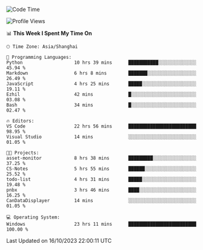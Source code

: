 <!--START_SECTION:waka-->
![Code Time](http://img.shields.io/badge/Code%20Time-1%2C305%20hrs%2031%20mins-blue)

![Profile Views](http://img.shields.io/badge/Profile%20Views-2-blue)

📊 **This Week I Spent My Time On** 

```text
🕑︎ Time Zone: Asia/Shanghai

💬 Programming Languages: 
Python                   10 hrs 39 mins      ███████████░░░░░░░░░░░░░░   45.94 % 
Markdown                 6 hrs 8 mins        ███████░░░░░░░░░░░░░░░░░░   26.49 % 
JavaScript               4 hrs 25 mins       █████░░░░░░░░░░░░░░░░░░░░   19.11 % 
Ezhil                    42 mins             █░░░░░░░░░░░░░░░░░░░░░░░░   03.08 % 
Bash                     34 mins             █░░░░░░░░░░░░░░░░░░░░░░░░   02.47 % 

🔥 Editors: 
VS Code                  22 hrs 56 mins      █████████████████████████   98.95 % 
Visual Studio            14 mins             ░░░░░░░░░░░░░░░░░░░░░░░░░   01.05 % 

🐱‍💻 Projects: 
asset-monitor            8 hrs 38 mins       █████████░░░░░░░░░░░░░░░░   37.25 % 
CS-Notes                 5 hrs 55 mins       ██████░░░░░░░░░░░░░░░░░░░   25.52 % 
todo-list                4 hrs 31 mins       █████░░░░░░░░░░░░░░░░░░░░   19.48 % 
pnbx                     3 hrs 46 mins       ████░░░░░░░░░░░░░░░░░░░░░   16.25 % 
CanDataDisplayer         14 mins             ░░░░░░░░░░░░░░░░░░░░░░░░░   01.05 % 

💻 Operating System: 
Windows                  23 hrs 11 mins      █████████████████████████   100.00 % 
```


 Last Updated on 16/10/2023 22:00:11 UTC
<!--END_SECTION:waka-->